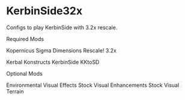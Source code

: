 # KerbinSide32x
Configs to play KerbinSide with 3.2x rescale. 

Required Mods

Kopernicus
Sigma Dimensions 
Rescale! 3.2x

Kerbal Konstructs 
KerbinSide
KKtoSD

Optional Mods

Environmental Visual Effects
Stock Visual Enhancements
Stock Visual Terrain
